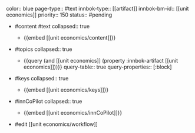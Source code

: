 color:: blue
page-type:: #text
innbok-type:: [[artifact]]
innbok-bm-id:: [[unit economics]]
priority:: 150
status:: #pending

- #content #text
  collapsed:: true
	- {{embed [[unit economics/content]]}}
- #topics
   collapsed:: true
    - {{query (and [[unit economics]] (property :innbok-artifact [[unit economics]]))}}
      query-table:: true
      query-properties:: [:block]
- #keys
  collapsed:: true
	- {{embed [[unit economics/keys]]}}
- #innCoPilot
   collapsed:: true
	 - {{embed [[unit economics/innCoPilot]]}}

- #edit [[unit economics/workflow]]


